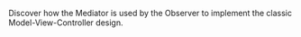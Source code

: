 Discover how the Mediator is used by the Observer to implement the classic Model-View-Controller design. 